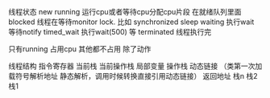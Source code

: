 线程状态
new
running  运行cpu或者等待cpu分配cpu片段 在就绪队列里面
blocked  线程在等待monitor lock. 比如 synchronized sleep
waiting  执行wait 等待notify
timed_wait  执行wait(500) 等
terminated   线程执行完

只有running 占用cpu 其他都不占用 除了动作

线程结构
指令寄存器
当前栈 
  当前操作栈
  局部变量
  操作栈
  动态链接 （类第一次加载符号解析地址 静态解析，调用时候转换直接引用动态链接）
  返回地址
栈n
栈2
栈1
  